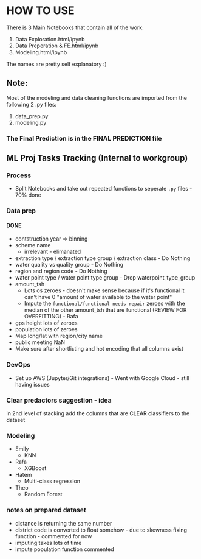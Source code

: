 # HOW TO USE

There is 3 Main Notebooks that contain all of the work:
1. Data Exploration.html/ipynb	
2. Data Preperation & FE.html/ipynb
3. Modeling.html/ipynb

The names are pretty self explanatory :)

## Note:
Most of the modeling and data cleaning functions are imported from the following 2 .py files:
1. data_prep.py
2. modeling.py


### The Final Prediction is in the FINAL PREDICTION file 





## ML Proj Tasks Tracking (Internal to workgroup)

### Process

 - Split Notebooks and take out repeated functions to seperate `.py` files - 70% done

### Data prep

#### DONE

- contstruction year => binning
- scheme name
  - irrelevant - elimanated
- extraction type / extraction type group / extraction class - Do Nothing
- water quality vs quality group - Do Nothing
- region and region code - Do Nothing
- water point type / water point type group - Drop waterpoint_type_group
- amount_tsh
  - Lots os zeroes - doesn't make sense because if it's functional it can't have 0 "amount of water available to the water point"
  - Impute the `functional/functional needs repair` zeroes with the median of the other amount_tsh that are functional (REVIEW FOR OVERFITTING) - Rafa
- gps height lots of zeroes
- population lots of zeroes
- Map long/lat with region/city name
- public meeting NaN
- Make sure after shortlisting and hot encoding that all columns exist

### DevOps

- Set up AWS (Jupyter/Git integrations) - Went with Google Cloud - still having issues

### Clear predactors suggestion - idea

in 2nd level of stacking add the columns that are CLEAR classifiers to the dataset


### Modeling

  - Emily
    - KNN
  - Rafa
    - XGBoost
  - Hatem
    - Multi-class regression
  - Theo
    - Random Forest


### notes on prepared dataset

- distance is returning the same number
- district code is converted to float somehow - due to skewness fixing function - commented for now
- imputing takes lots of time
- impute population function commented


